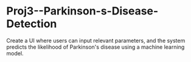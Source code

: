 # Proj3--Parkinson-s-Disease-Detection
Create a UI where users can input relevant parameters, and the system predicts the likelihood of Parkinson's disease using a machine learning model.
